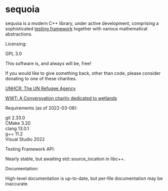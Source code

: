 # sequoia

sequoia is a modern C++ library, under active development, comprising a sophisticated
[testing framework](https://ojrosten.github.io/sequoia/html/dc/d92/testframeworkpage.html)
together with various mathematical abstractions.

Licensing:

GPL 3.0

This software is, and always will be, free!

If you would like to give something back, other than code, please consider donating to one
of these charities.

[UNHCR: The UN Refugee Agency](https://www.unhcr.org)

[WWT: A Conversvation charity dedicated to wetlands](https://www.wwt.org.uk/)

Requirements (as of 2022-03-06):

git 2.33.0  
CMake 3.20  
clang 13.0.1  
g++ 11.2  
Visual Studio 2022  

Testing Framework API:

Nearly stable, but awaiting std::source_location in libc++.

Documentation:

High-level documentation is up-to-date, but per-file documentation may be inaccurate.

